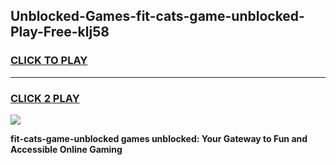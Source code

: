
## Unblocked-Games-fit-cats-game-unblocked-Play-Free-klj58
<h3>
<a href="https://premium76.site?title=fit-cats-game-unblocked&ref=15A">CLICK TO PLAY</a></h3>
<hr>

<h3>
<a href="https://premium76.site?title=fit-cats-game-unblocked&ref=15A">CLICK 2 PLAY</a>
  
</h3>

<a href="https://premium76.site?title=fit-cats-game-unblocked&ref=15A"><img src="https://clearcache.store/games.png"></a>


**fit-cats-game-unblocked games unblocked: Your Gateway to Fun and Accessible Online Gaming**
